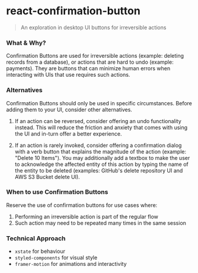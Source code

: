 # react-confirmation-button

> An exploration in desktop UI buttons for irreversible actions

### What & Why?

Confirmation Buttons are used for irreversible actions (example: deleting
records from a database), or actions that are hard to undo (example: payments).
They are buttons that can minimize human errors when interacting with UIs that
use requires such actions.

### Alternatives

Confirmation Buttons should only be used in specific circumstances. Before
adding them to your UI, consider other alternatives.

1. If an action can be reversed, consider offering an undo functionality
   instead. This will reduce the friction and anxiety that comes with using the
   UI and in-turn offer a better experience.

2. If an action is rarely invoked, consider offering a confirmation dialog with
   a verb button that explains the magnitude of the action (example: "Delete 10
   Items"). You may additionally add a textbox to make the user to acknowledge
   the affected entity of this action by typing the name of the entity to be deleted (examples: GitHub's delete repository UI and AWS S3 Bucket delete UI).

### When to use Confirmation Buttons

Reserve the use of confirmation buttons for use cases where:

1. Performing an irreversible action is part of the regular flow
2. Such action may need to be repeated many times in the same session

### Technical Approach

- `xstate` for behaviour
- `styled-components` for visual style
- `framer-motion` for animations and interactivity